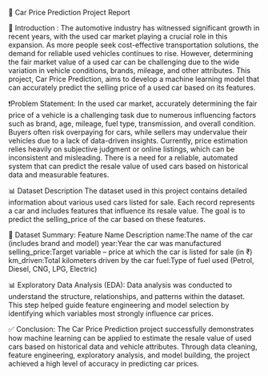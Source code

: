 

🚗 Car Price Prediction Project Report

📘 Introduction :
The automotive industry has witnessed significant growth in recent years, with the used car market playing a crucial role in this expansion. As more people seek cost-effective transportation solutions, the demand for reliable used vehicles continues to rise. However, determining the fair market value of a used car can be challenging due to the wide variation in vehicle conditions, brands, mileage, and other attributes.
This project, Car Price Prediction, aims to develop a machine learning model that can accurately predict the selling price of a used car based on its features. 

❗Problem Statement:
In the used car market, accurately determining the fair price of a vehicle is a challenging task due to numerous influencing factors such as brand, age, mileage, fuel type, transmission, and overall condition. Buyers often risk overpaying for cars, while sellers may undervalue their vehicles due to a lack of data-driven insights.
Currently, price estimation relies heavily on subjective judgment or online listings, which can be inconsistent and misleading. There is a need for a reliable, automated system that can predict the resale value of used cars based on historical data and measurable features.

📊 Dataset Description
The dataset used in this project contains detailed information about various used cars listed for sale. Each record represents a car and includes features that influence its resale value. The goal is to predict the selling_price of the car based on these features.

📌 Dataset Summary:
Feature Name	Description
name:The name of the car (includes brand and model)
year:Year the car was manufactured
selling_price:Target variable – price at which the car is listed for sale (in ₹)
km_driven:Total kilometers driven by the car
fuel:Type of fuel used (Petrol, Diesel, CNG, LPG, Electric)

📊 Exploratory Data Analysis (EDA):
Data analysis was conducted to understand the structure, relationships, and patterns within the dataset. This step helped guide feature engineering and model selection by identifying which variables most strongly influence car prices.

✅ Conclusion:
The Car Price Prediction project successfully demonstrates how machine learning can be applied to estimate the resale value of used cars based on historical data and vehicle attributes. Through data cleaning, feature engineering, exploratory analysis, and model building, the project achieved a high level of accuracy in predicting car prices.
